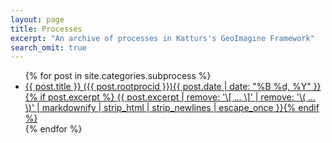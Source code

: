 ```yaml
---
layout: page
title: Processes
excerpt: "An archive of processes in Katturs's GeoImagine Framework"
search_omit: true
---
```


<ul class="post-list">
{% for post in site.categories.subprocess %}
  <li><article><a href="{{ site.url }}/subprocess/{{ post.processurl }}">{{ post.title }} ({{ post.rootprocid }})<span class="entry-date"><time datetime="{{ post.date | date_to_xmlschema }}">{{ post.date | date: "%B %d, %Y" }}</time></span>{% if post.excerpt %} <span class="excerpt">{{ post.excerpt | remove: '\[ ... \]' | remove: '\( ... \)' | markdownify | strip_html | strip_newlines | escape_once }}</span>{% endif %}</a></article></li>
{% endfor %}
</ul>
